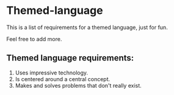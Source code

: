 # Themed-language

This is a list of requirements for a themed language, just for fun.

Feel free to add more.

Themed language requirements:
----
 1. Uses impressive technology.
 2. Is centered around a central concept.
 3. Makes and solves problems that don't really exist.
